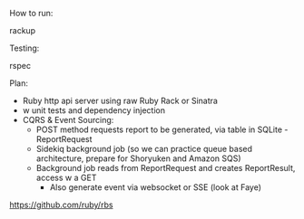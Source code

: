 How to run:

rackup

Testing:

rspec

Plan:

- Ruby http api server using raw Ruby Rack or Sinatra
- w unit tests and dependency injection
- CQRS & Event Sourcing:
  - POST method requests report to be generated, via table in SQLite - ReportRequest
  - Sidekiq background job (so we can practice queue based architecture, prepare for Shoryuken and Amazon SQS)
  - Background job reads from ReportRequest and creates ReportResult, access w a GET
    - Also generate event via websocket or SSE (look at Faye)

https://github.com/ruby/rbs
